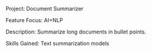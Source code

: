 Project: Document Summarizer 

Feature Focus: AI+NLP 

Description: Summarize long documents in bullet points. 

Skills Gained: Text summarization models 